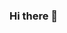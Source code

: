 ### Hi there 👋

<!--
**OLUWAFADEKEMIE/OLUWAFADEKEMIE**

Here are some ideas to get you started:

- 🔭 I’m currently working on Water Purification Project
- 🌱 I’m currently learning Internet of things and Data science.
- 👯 I’m looking to collaborate on Health associated issues.
- 🤔 I’m looking for help with Automation.
- 💬 Ask me about Medical Laboratory Science
- 📫 How to reach me: 08172970055
- 😄 Pronouns: Splendid, Fabulous, Excellent
- ⚡ Fun fact: With God all things are Possible.
-->

